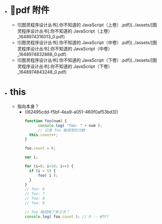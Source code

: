 - # :book:pdf 附件
	- ![[图灵程序设计丛书].你不知道的 JavaScript（上卷）.pdf](../assets/[图灵程序设计丛书].你不知道的 JavaScript（上卷）_1648974316013_0.pdf)
	- ![[图灵程序设计丛书].你不知道的 JavaScript（中卷）.pdf](../assets/[图灵程序设计丛书].你不知道的 JavaScript（中卷）_1648974832888_0.pdf)
	- ![[图灵程序设计丛书].你不知道的 JavaScript（下卷）.pdf](../assets/[图灵程序设计丛书].你不知道的 JavaScript（下卷）_1648974843248_0.pdf)
- # this
	- 指向本身？
		- ((62495cdd-f5bf-4ea9-a051-460f0af53bd3))
		  ```js
		  function foo(num) {    
		    	console.log( "foo: " + num );    
		    	// 记录 foo 被调用的次数
		  	this.count++;
		  }
		  
		  foo.count = 0;
		  
		  var i;
		  
		  for (i=0; i<10; i++) {
		  	if (i > 5) { 
		  		foo( i );   
		  	}
		  }
		  // foo: 6
		  // foo: 7
		  // foo: 8
		  // foo: 9
		  
		  // foo 被调用了多少次？
		  console.log( foo.count ); // 0 -- WTF?
		  ```
